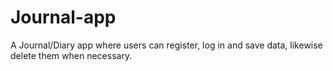 # Journal-app
A Journal/Diary app where users can register, log in and save data, likewise delete them when necessary.
